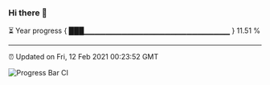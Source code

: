 ### Hi there 👋

⏳ Year progress { ███▁▁▁▁▁▁▁▁▁▁▁▁▁▁▁▁▁▁▁▁▁▁▁▁▁▁▁ } 11.51 %

---

⏰ Updated on Fri, 12 Feb 2021 00:23:52 GMT

![Progress Bar CI](https://github.com/liununu/liununu/workflows/Progress%20Bar%20CI/badge.svg)
